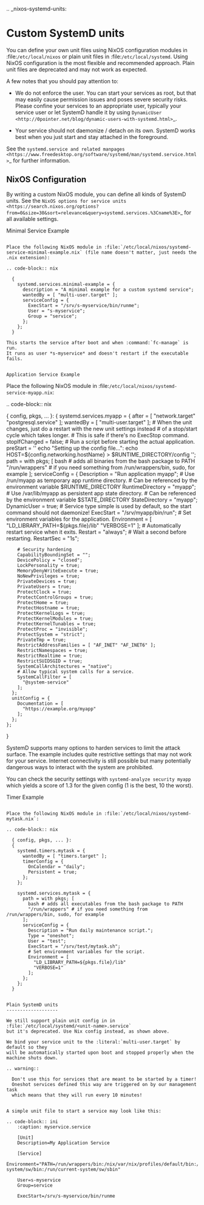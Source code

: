 .. _nixos-systemd-units:


Custom SystemD units
====================

You can define your own unit files using NixOS configuration modules
in :file:`/etc/local/nixos` or plain unit files in :file:`/etc/local/systemd`.
Using NixOS configuration is the most flexible and recommended approach.
Plain unit files are deprecated and may not work as expected.

A few notes that you should pay attention to:

* We do not enforce the user. You can start your services as root, but that
  may easily cause permission issues and poses severe security risks. Please
  confine your services to an appropriate user, typically your service user
  or let SystemD handle it by using `DynamicUser <http://0pointer.net/blog/dynamic-users-with-systemd.html>`_.

* Your service should not daemonize / detach on its own. SystemD works best
  when you just start and stay attached in the foreground.

See the `systemd.service and related manpages <https://www.freedesktop.org/software/systemd/man/systemd.service.html>`_
for further information.

NixOS Configuration
-------------------

By writing a custom NixOS module, you can define all kinds of SystemD units.
See the `NixOS options for service units <https://search.nixos.org/options?from=0&size=30&sort=relevance&query=systemd.services.%3Cname%3E>`_
for all available settings.

Minimal Service Example
~~~~~~~~~~~~~~~~~~~~~~~~

Place the following NixOS module in :file:`/etc/local/nixos/systemd-service-minimal-example.nix` (file name doesn't matter, just needs the .nix extension):

.. code-block:: nix

  {
    systemd.services.minimal-example = {
      description = "A minimal example for a custom systemd service";
      wantedBy = [ "multi-user.target" ];
      serviceConfig = {
        ExecStart = "/srv/s-myservice/bin/runme";
        User = "s-myservice";
        Group = "service";
      };
    };
  }

This starts the service after boot and when :command:`fc-manage` is run.
It runs as user *s-myservice* and doesn't restart if the executable fails.


Application Service Example
~~~~~~~~~~~~~~~~~~~~~~~~~~~

Place the following NixOS module in :file:`/etc/local/nixos/systemd-service-myapp.nix`:

.. code-block:: nix

  { config, pkgs, ... }:
  {
    systemd.services.myapp = {
      after = [ "network.target" "postgresql.service" ];
      wantedBy = [ "multi-user.target" ];
      # When the unit changes, just do a restart with the new unit settings instead
      # of a stop/start cycle which takes longer.
      # This is safe if there's no ExecStop command.
      stopIfChanged = false;
      # Run a script before starting the actual application.
      preStart = ''
        echo "Setting up the config file...":
        echo HOST=${config.networking.hostName} > $RUNTIME_DIRECTORY/config
      '';
      path = with pkgs; [
        bash # adds all binaries from the bash package to PATH
        "/run/wrappers" # if you need something from /run/wrappers/bin, sudo, for example
      ];
      serviceConfig = {
        Description = "Run application myapp";
        # Use /run/myapp as temporary app runtime directory.
        # Can be referenced by the environment variable $RUNTIME_DIRECTORY
        RuntimeDirectory = "myapp";
        # Use /var/lib/myapp as persistent app state directory.
        # Can be referenced by the environment variable $STATE_DIRECTORY
        StateDirectory = "myapp";
        DynamicUser = true;
        # Service type simple is used by default, so the start command should not daemonize!
        ExecStart = "/srv/myapp/bin/run";
        # Set environment variables for the application.
        Environment = [
          "LD_LIBRARY_PATH=${pkgs.file}/lib"
          "VERBOSE=1"
        ];
        # Automatically restart service when it exits.
        Restart = "always";
        # Wait a second before restarting.
        RestartSec = "1s";

        # Security hardening
        CapabilityBoundingSet = "";
        DevicePolicy = "closed";
        LockPersonality = true;
        MemoryDenyWriteExecute = true;
        NoNewPrivileges = true;
        PrivateDevices = true;
        PrivateUsers = true;
        ProtectClock = true;
        ProtectControlGroups = true;
        ProtectHome = true;
        ProtectHostname = true;
        ProtectKernelLogs = true;
        ProtectKernelModules = true;
        ProtectKernelTunables = true;
        ProtectProc = "invisible";
        ProtectSystem = "strict";
        PrivateTmp = true;
        RestrictAddressFamilies = [ "AF_INET" "AF_INET6" ];
        RestrictNamespaces = true;
        RestrictRealtime = true;
        RestrictSUIDSGID = true;
        SystemCallArchitectures = "native";
        # Allow typical system calls for a service.
        SystemCallFilter = [
          "@system-service"
        ];
      };
      unitConfig = {
        Documentation = [
          "https://example.org/myapp"
        ];
      };
    };
  }

SystemD supports many options to harden services to limit the attack surface.
The example includes quite restrictive settings that may not work for your service.
Internet connectivity is still possible but many potentially dangerous ways to
interact with the system are prohibited.

You can check the security settings with ``systemd-analyze security myapp`` which yields
a score of 1.3 for the given config (1 is the best, 10 the worst).


Timer Example
~~~~~~~~~~~~~

Place the following NixOS module in :file:`/etc/local/nixos/systemd-mytask.nix`:

.. code-block:: nix

  { config, pkgs, ... }:
  {
    systemd.timers.mytask = {
      wantedBy = [ "timers.target" ];
      timerConfig = {
        OnCalendar = "daily";
        Persistent = true;
      };
    };

    systemd.services.mytask = {
      path = with pkgs; [
        bash # adds all executables from the bash package to PATH
        "/run/wrappers" # if you need something from /run/wrappers/bin, sudo, for example
      ];
      serviceConfig = {
        Description = "Run daily maintenance script.";
        Type = "oneshot";
        User = "test";
        ExecStart = "/srv/test/mytask.sh";
        # Set environment variables for the script.
        Environment = [
          "LD_LIBRARY_PATH=${pkgs.file}/lib"
          "VERBOSE=1"
        ];
      };
    };
  }


Plain SystemD units
-------------------

We still support plain unit config in in :file:`/etc/local/systemd/<unit-name>.service`
but it's deprecated. Use Nix config instead, as shown above.

We bind your service unit to the :literal:`multi-user.target` by default so they
will be automatically started upon boot and stopped properly when the
machine shuts down.

.. warning::

  Don't use this for services that are meant to be started by a timer!
  Oneshot services defined this way are triggered on by our management task
  which means that they will run every 10 minutes!


A simple unit file to start a service may look like this:

.. code-block:: ini
    :caption: myservice.service

    [Unit]
    Description=My Application Service

    [Service]
    Environment="PATH=/run/wrappers/bin:/nix/var/nix/profiles/default/bin:/nix/var/nix/profiles/default/sbin:/run/current-system/sw/bin:/run/current-system/sw/sbin"

    User=s-myservice
    Group=service

    ExecStart=/srv/s-myservice/bin/runme
